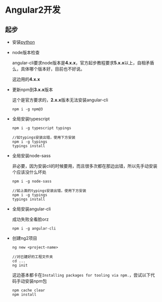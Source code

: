 # Angular2开发

## 起步

* 安装[python](https://www.python.org/)

* node版本检查

    angular-cli要求node版本是**4.x.x**，官方起步教程要求**5.x.x**以上，自相矛盾么，具体哪个版本好，目前也不好说。
    
    这边用的**4.x.x**

* 更新npm到**3.x.x**版本
    
    这个是官方要求的，**2.x.x**版本无法安装angular-cli


    ```node
    npm i -g npm@3
    ```

* 全局安装typescript

    ```node
    npm i -g typescript typings
    
    //如typings安装出错，使用下方安装
    npm i -g typings
    typings install 
    ```

* 全局安装node-sass
    
    非必要，因为安装cli的时候要用，而且很多次都在那边出错，所以先手动安装个应该没什么坏处
    
    ```node
    npm i -g node-sass
    
    //如上面的typings安装出错，使用下方安装
    npm i -g typings
    typings install 
    ```

* 全局安装angular-cli

    成功失败全看脸orz

    ```node
    npm i -g angular-cli
    ```
    

* 创建ng2项目

    ```node
    ng new <project-name>
    
    //对已建好的工程文件夹
    cd ...
    ng init
    ```
    
    这边基本都卡在`Installing packages for tooling via npm.`，尝试以下代码手动安装npm包
    
    ```node
    npm cache clear
    npm install
    ```



